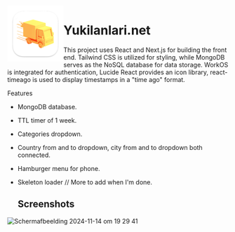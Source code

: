 <img width="128px" src="src/public/Yukilanlari_logo.png" alt="Logo" align="left" />

# Yukilanlari.net

This project uses React and Next.js for building the front end. Tailwind CSS is utilized for styling, while MongoDB serves as the NoSQL database for data storage. WorkOS is integrated for authentication, Lucide React provides an icon library, react-timeago is used to display timestamps in a "time ago" format.

Features
- MongoDB database.
- TTL timer of 1 week.
- Categories dropdown.
- Country from and to dropdown, city from and to dropdown both connected.
- Hamburger menu for phone.
- Skeleton loader
  // More to add when I'm done.

  ## Screenshots
<img width="791" alt="Scherm­afbeelding 2024-11-14 om 19 29 41" src="https://github.com/user-attachments/assets/7a797c11-286b-4f92-9534-36c43c1b02d1">

